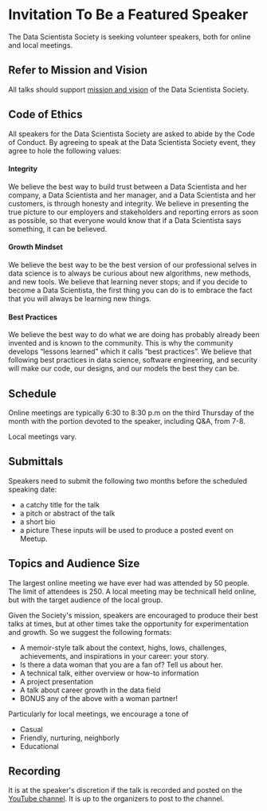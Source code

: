 # Invitation To Be a Featured Speaker

The Data Scientista Society is seeking volunteer speakers, both for online and local meetings. 

## Refer to Mission and Vision
All talks should support [mission and vision](../missionvision.md) of the Data Scientista Society.

## Code of Ethics

All speakers for the Data Scientista Society are asked to abide by the Code of Conduct. By agreeing to speak at the Data Scientista Society event, they agree to hole the following values:

#### Integrity
We believe the best way to build trust between a Data Scientista and her company, a Data Scientista and her manager, and a Data Scientista and her customers, is through honesty and integrity. We believe in presenting the true picture to our employers and stakeholders and reporting errors as soon as possible, so that everyone would know that if a Data Scientista says something, it can be believed.

#### Growth Mindset
We believe the best way to be the best version of our professional selves in data science is to always be curious about new algorithms, new methods, and new tools. We believe that learning never stops; and if you decide to become a Data Scientista, the first thing you can do is to embrace the fact that you will always be learning new things.

#### Best Practices
We believe the best way to do what we are doing has probably already been invented and is known to the community. This is why the community develops “lessons learned” which it calls “best practices”. We believe that following best practices in data science, software engineering, and security will make our code, our designs, and our models the best they can be.

## Schedule 
Online meetings are typically 6:30 to 8:30 p.m on the third Thursday of the month with the portion devoted to the speaker, including Q&A, from 7-8. 

Local meetings vary.

## Submittals
Speakers need to submit the following two months before the scheduled speaking date:
* a catchy title for the talk 
* a pitch or abstract of the talk
* a short bio
* a picture
These inputs will be used to produce a posted event on Meetup.

## Topics and Audience Size
The largest online meeting we have ever had was attended by 50 people. The limit of attendees is 250. A local meeting may be technicall held online, but with the target audience of the local group. 

Given the Society's mission, speakers are encouraged to  produce their best talks at times,  but at other times take the opportunity for experimentation and growth. So we suggest the following formats:
* A memoir-style talk about the context, highs, lows, challenges, achievements, and inspirations in your career: your story.
* Is there a data woman that you are a fan of? Tell us about her.
* A technical talk, either overview or how-to information 
* A project presentation
* A talk about career growth in the data field
* BONUS any of the above with a woman partner! 

Particularly for local meetings, we encourage a tone of
* Casual
* Friendly, nurturing, neighborly
* Educational

## Recording
It is at the speaker's discretion if the talk is recorded and posted on the [YouTube channel](https://www.youtube.com/channel/UC8DkxiQ-VRNcq1xtoNqXNsQ). It is up to the organizers to post to the channel. 